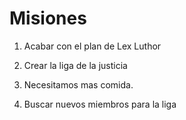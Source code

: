 # Misiones

1. Acabar con el plan de Lex Luthor
2. Crear la liga de la justicia

3. Necesitamos mas comida.

4. Buscar nuevos miembros para la liga

